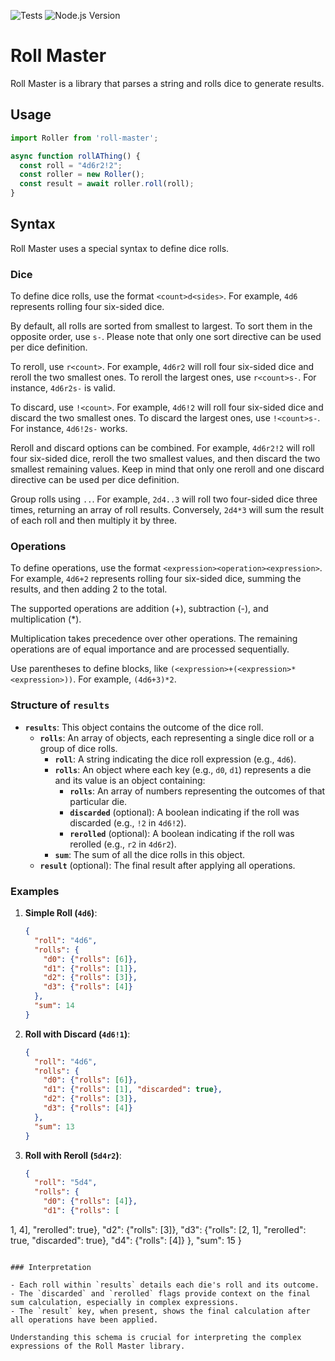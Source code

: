 ![Tests](https://github.com/scyros/roll-master/actions/workflows/ci.yml/badge.svg)
![Node.js Version](https://img.shields.io/badge/node-18.x%20%7C%2020.x-brightgreen)

# Roll Master

Roll Master is a library that parses a string and rolls dice to generate results.

## Usage

```typescript
import Roller from 'roll-master';

async function rollAThing() {
  const roll = "4d6r2!2";
  const roller = new Roller();
  const result = await roller.roll(roll);
}
```

## Syntax

Roll Master uses a special syntax to define dice rolls.

### Dice

To define dice rolls, use the format `<count>d<sides>`. For example, `4d6` represents rolling four six-sided dice.

By default, all rolls are sorted from smallest to largest. To sort them in the opposite order, use `s-`. Please note that only one sort directive can be used per dice definition.

To reroll, use `r<count>`. For example, `4d6r2` will roll four six-sided dice and reroll the two smallest ones. To reroll the largest ones, use `r<count>s-`. For instance, `4d6r2s-` is valid.

To discard, use `!<count>`. For example, `4d6!2` will roll four six-sided dice and discard the two smallest ones. To discard the largest ones, use `!<count>s-`. For instance, `4d6!2s-` works.

Reroll and discard options can be combined. For example, `4d6r2!2` will roll four six-sided dice, reroll the two smallest values, and then discard the two smallest remaining values. Keep in mind that only one reroll and one discard directive can be used per dice definition.

Group rolls using `..`. For example, `2d4..3` will roll two four-sided dice three times, returning an array of roll results. Conversely, `2d4*3` will sum the result of each roll and then multiply it by three.

### Operations

To define operations, use the format `<expression><operation><expression>`. For example, `4d6+2` represents rolling four six-sided dice, summing the results, and then adding 2 to the total.

The supported operations are addition (+), subtraction (-), and multiplication (*).

Multiplication takes precedence over other operations. The remaining operations are of equal importance and are processed sequentially.

Use parentheses to define blocks, like `(<expression>+(<expression>*<expression>))`. For example, `(4d6+3)*2`.

### Structure of `results`

- **`results`**: This object contains the outcome of the dice roll.
  - **`rolls`**: An array of objects, each representing a single dice roll or a group of dice rolls.
    - **`roll`**: A string indicating the dice roll expression (e.g., `4d6`).
    - **`rolls`**: An object where each key (e.g., `d0`, `d1`) represents a die and its value is an object containing:
      - **`rolls`**: An array of numbers representing the outcomes of that particular die.
      - **`discarded`** (optional): A boolean indicating if the roll was discarded (e.g., `!2` in `4d6!2`).
      - **`rerolled`** (optional): A boolean indicating if the roll was rerolled (e.g., `r2` in `4d6r2`).
    - **`sum`**: The sum of all the dice rolls in this object.
  - **`result`** (optional): The final result after applying all operations.

### Examples

1. **Simple Roll (`4d6`)**:
   ```json
   {
     "roll": "4d6",
     "rolls": {
       "d0": {"rolls": [6]},
       "d1": {"rolls": [1]},
       "d2": {"rolls": [3]},
       "d3": {"rolls": [4]}
     },
     "sum": 14
   }
   ```

2. **Roll with Discard (`4d6!1`)**:
   ```json
   {
     "roll": "4d6",
     "rolls": {
       "d0": {"rolls": [6]},
       "d1": {"rolls": [1], "discarded": true},
       "d2": {"rolls": [3]},
       "d3": {"rolls": [4]}
     },
     "sum": 13
   }
   ```

3. **Roll with Reroll (`5d4r2`)**:
   ```json
   {
     "roll": "5d4",
     "rolls": {
       "d0": {"rolls": [4]},
       "d1": {"rolls": [

1, 4], "rerolled": true},
       "d2": {"rolls": [3]},
       "d3": {"rolls": [2, 1], "rerolled": true, "discarded": true},
       "d4": {"rolls": [4]}
     },
     "sum": 15
   }
   ```

### Interpretation

- Each roll within `results` details each die's roll and its outcome.
- The `discarded` and `rerolled` flags provide context on the final sum calculation, especially in complex expressions.
- The `result` key, when present, shows the final calculation after all operations have been applied.

Understanding this schema is crucial for interpreting the complex expressions of the Roll Master library.
